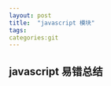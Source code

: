 ```yaml
---
layout: post
title:  "javascript 模块"
tags:
categories:git
---
```


## javascript 易错总结

```javascript

```
